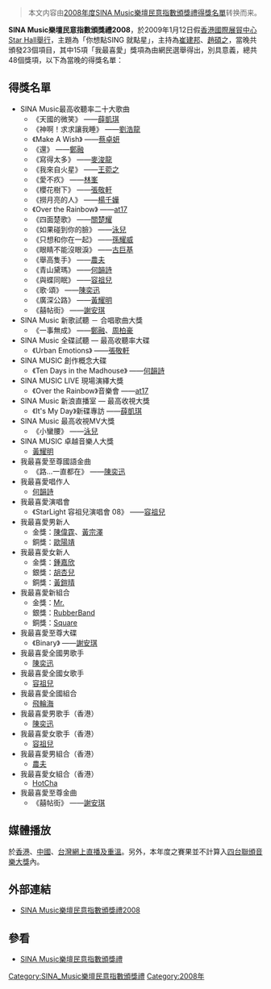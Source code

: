 > 本文内容由[2008年度SINA Music樂壇民意指數頒獎禮得獎名單](https://zh.wikipedia.org/wiki/2008年度SINA_Music樂壇民意指數頒獎禮得獎名單)转换而来。


**SINA Music樂壇民意指數頒獎禮2008**，於2009年1月12日假[香港國際展貿中心](https://zh.wikipedia.org/wiki/香港國際展貿中心 "wikilink")[Star Hall舉行](https://zh.wikipedia.org/wiki/EMax#匯星 "wikilink")，主題為「你想點SING 就點星」，主持為[崔建邦](../Page/崔建邦.md "wikilink")、[趙碩之](../Page/趙碩之.md "wikilink")，當晚共頒發23個項目，其中15項「我最喜愛」獎項為由網民選舉得出，別具意義，總共48個獎項，以下為當晚的得獎名單：

## 得獎名單

  - SINA Music最高收聽率二十大歌曲
      - 《天國的微笑》 ——[薛凱琪](https://zh.wikipedia.org/wiki/薛凱琪 "wikilink")
      - 《神啊！求求讓我睡》 ——[劉浩龍](../Page/劉浩龍.md "wikilink")
      - 《Make A Wish》 ——[蔡卓妍](../Page/蔡卓妍.md "wikilink")
      - 《還》 ——[鄭融](../Page/鄭融.md "wikilink")
      - 《寫得太多》 ——[麥浚龍](../Page/麥浚龍.md "wikilink")
      - 《我來自火星》 ——[王菀之](https://zh.wikipedia.org/wiki/王菀之 "wikilink")
      - 《愛不疚》 ——[林峯](https://zh.wikipedia.org/wiki/林峯 "wikilink")
      - 《櫻花樹下》 ——[張敬軒](https://zh.wikipedia.org/wiki/張敬軒 "wikilink")
      - 《撈月亮的人》 ——[楊千嬅](../Page/楊千嬅.md "wikilink")
      - 《Over the Rainbow》 ——[at17](https://zh.wikipedia.org/wiki/at17 "wikilink")
      - 《四面楚歌》 ——[關楚耀](../Page/關楚耀.md "wikilink")
      - 《如果碰到你的臉》 ——[泳兒](../Page/泳兒.md "wikilink")
      - 《只想和你在一起》 ——[孫耀威](../Page/孫耀威.md "wikilink")
      - 《眼睛不能沒眼淚》 ——[古巨基](../Page/古巨基.md "wikilink")
      - 《舉高隻手》 ——[農夫](https://zh.wikipedia.org/wiki/農夫 "wikilink")
      - 《青山黛瑪》 ——[何韻詩](https://zh.wikipedia.org/wiki/何韻詩 "wikilink")
      - 《與蝶同眠》 ——[容祖兒](../Page/容祖兒.md "wikilink")
      - 《歌·頌》 ——[陳奕迅](../Page/陳奕迅.md "wikilink")
      - 《廣深公路》 ——[黃耀明](../Page/黃耀明.md "wikilink")
      - 《囍帖街》 ——[謝安琪](../Page/謝安琪.md "wikilink")
  - SINA Music 新歌試聽 － 合唱歌曲大獎
      - 《一事無成》 ——[鄭融](../Page/鄭融.md "wikilink")、[周柏豪](../Page/周柏豪.md "wikilink")
  - SINA Music 全碟試聽 — 最高收聽率大碟
      - 《Urban Emotions》 ——[張敬軒](https://zh.wikipedia.org/wiki/張敬軒 "wikilink")
  - SINA MUSIC 創作概念大碟
      - 《Ten Days in the Madhouse》 ——[何韻詩](https://zh.wikipedia.org/wiki/何韻詩 "wikilink")
  - SINA MUSIC LIVE 現場演繹大獎
      - 《Over the Rainbow》音樂會 ——[at17](https://zh.wikipedia.org/wiki/at17 "wikilink")
  - SINA Music 新浪直播室 — 最高收視大獎
      - 《It's My Day》新碟專訪 ——[薛凱琪](https://zh.wikipedia.org/wiki/薛凱琪 "wikilink")
  - SINA Music 最高收視MV大獎
      - 《小蠻腰》 ——[泳兒](../Page/泳兒.md "wikilink")
  - SINA MUSIC 卓越音樂人大獎
      - [黃耀明](../Page/黃耀明.md "wikilink")
  - 我最喜愛至尊國語金曲
      - 《路…一直都在》 ——[陳奕迅](../Page/陳奕迅.md "wikilink")
  - 我最喜愛唱作人
      - [何韻詩](https://zh.wikipedia.org/wiki/何韻詩 "wikilink")
  - 我最喜愛演唱會
      - 《StarLight 容祖兒演唱會 08》 ——[容祖兒](../Page/容祖兒.md "wikilink")
  - 我最喜愛男新人
      - 金獎：[陳偉霆](../Page/陳偉霆.md "wikilink")、[黃宗澤](https://zh.wikipedia.org/wiki/黃宗澤 "wikilink")
      - 銅獎：[歐陽靖](https://zh.wikipedia.org/wiki/歐陽靖_\(香港\) "wikilink")
  - 我最喜愛女新人
      - 金獎：[鍾嘉欣](https://zh.wikipedia.org/wiki/鍾嘉欣 "wikilink")
      - 銀獎：[胡杏兒](../Page/胡杏兒.md "wikilink")
      - 銅獎：[黃鎧晴](../Page/黃鎧晴.md "wikilink")
  - 我最喜愛新組合
      - 金獎：[Mr.](../Page/Mr..md "wikilink")
      - 銀獎：[RubberBand](../Page/RubberBand.md "wikilink")
      - 銅獎：[Square](../Page/Square_\(組合\).md "wikilink")
  - 我最喜愛至尊大碟
      - 《Binary》 ——[謝安琪](../Page/謝安琪.md "wikilink")
  - 我最喜愛全國男歌手
      - [陳奕迅](../Page/陳奕迅.md "wikilink")
  - 我最喜愛全國女歌手
      - [容祖兒](../Page/容祖兒.md "wikilink")
  - 我最喜愛全國組合
      - [飛輪海](../Page/飛輪海.md "wikilink")
  - 我最喜愛男歌手（香港）
      - [陳奕迅](../Page/陳奕迅.md "wikilink")
  - 我最喜愛女歌手（香港）
      - [容祖兒](../Page/容祖兒.md "wikilink")
  - 我最喜愛男組合（香港）
      - [農夫](https://zh.wikipedia.org/wiki/農夫 "wikilink")
  - 我最喜愛女組合（香港）
      - [HotCha](../Page/HotCha.md "wikilink")
  - 我最喜愛至尊金曲
      - 《囍帖街》 ——[謝安琪](../Page/謝安琪.md "wikilink")

## 媒體播放

於[香港](../Page/香港.md "wikilink")、[中國](../Page/中國.md "wikilink")、[台灣網上直播及重溫](https://zh.wikipedia.org/wiki/台灣 "wikilink")。另外，本年度之賽果並不計算入[四台聯頒音樂大獎](../Page/四台聯頒音樂大獎.md "wikilink")內。

## 外部連結

  - [SINA Music樂壇民意指數頒獎禮2008](https://web.archive.org/web/20090115010755/http://music.sina.com.hk/cgi-bin/event08/musicawards/live.cgi)

## 參看

  - [SINA Music樂壇民意指數頒獎禮](https://zh.wikipedia.org/wiki/SINA_Music樂壇民意指數頒獎禮 "wikilink")

[Category:SINA_Music樂壇民意指數頒獎禮](https://zh.wikipedia.org/wiki/Category:SINA_Music樂壇民意指數頒獎禮 "wikilink") [Category:2008年](https://zh.wikipedia.org/wiki/Category:2008年 "wikilink")